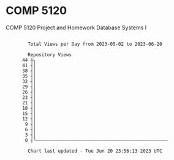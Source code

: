 # COMP 5120
COMP 5120 Project and Homework 
Database Systems I

```

        Total Views per Day from 2023-05-02 to 2023-06-20

        Repository Views
      44 ┼╮
      41 ┤│
      38 ┤│
      35 ┤│
      32 ┤│
      29 ┤│
      26 ┤│
      23 ┤│
      21 ┤│
      18 ┤│
      15 ┤│
      12 ┤│
       9 ┤│
       6 ┤│
       3 ┤│
       0 ┤╰────────────────────────────────────────────────

        Chart last updated - Tue Jun 20 23:56:13 2023 UTC
        
```

